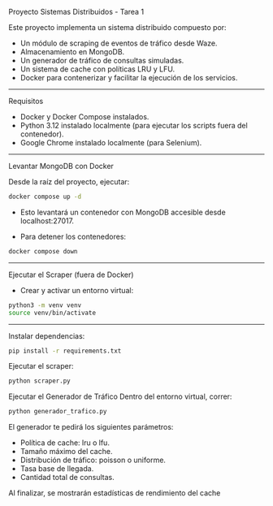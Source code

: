 Proyecto Sistemas Distribuidos - Tarea 1

Este proyecto implementa un sistema distribuido compuesto por:
- Un módulo de scraping de eventos de tráfico desde Waze.
- Almacenamiento en MongoDB.
- Un generador de tráfico de consultas simuladas.
- Un sistema de cache con políticas LRU y LFU.
- Docker para contenerizar y facilitar la ejecución de los servicios.

---

Requisitos

- Docker y Docker Compose instalados.
- Python 3.12 instalado localmente (para ejecutar los scripts fuera del contenedor).
- Google Chrome instalado localmente (para Selenium).

---

Levantar MongoDB con Docker

Desde la raíz del proyecto, ejecutar:

```bash
docker compose up -d
```
- Esto levantará un contenedor con MongoDB accesible desde localhost:27017.

- Para detener los contenedores:
```bash
docker compose down
```
---

Ejecutar el Scraper (fuera de Docker)
- Crear y activar un entorno virtual:
```bash
python3 -m venv venv
source venv/bin/activate
```
---
Instalar dependencias:
```bash
pip install -r requirements.txt
```
Ejecutar el scraper:
```bash
python scraper.py
```
Ejecutar el Generador de Tráfico
Dentro del entorno virtual, correr:
```bash
python generador_trafico.py
```
El generador te pedirá los siguientes parámetros:
- Política de cache: lru o lfu.
- Tamaño máximo del cache.
- Distribución de tráfico: poisson o uniforme.
- Tasa base de llegada.
- Cantidad total de consultas.

Al finalizar, se mostrarán estadísticas de rendimiento del cache








